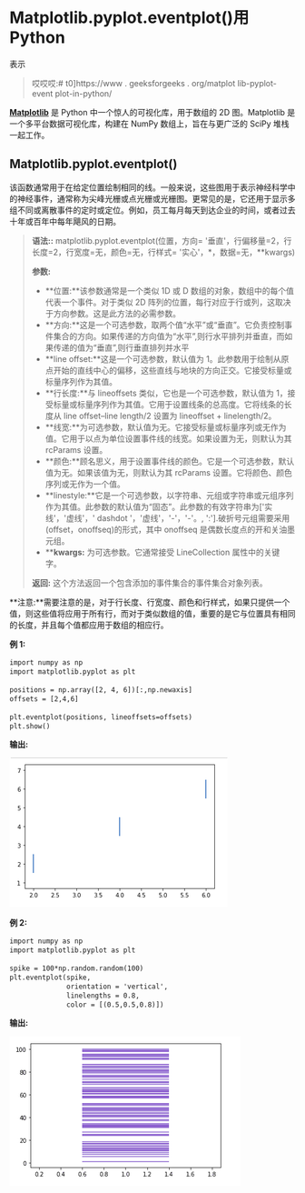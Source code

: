 # Matplotlib.pyplot.eventplot()用 Python

表示

> 哎哎哎:# t0]https://www . geeksforgeeks . org/matplot lib-pyplot-event plot-in-python/

[**Matplotlib**](http://geeksforgeeks.org/python-matplotlib-an-overview/) 是 Python 中一个惊人的可视化库，用于数组的 2D 图。Matplotlib 是一个多平台数据可视化库，构建在 NumPy 数组上，旨在与更广泛的 SciPy 堆栈一起工作。

## Matplotlib.pyplot.eventplot()

该函数通常用于在给定位置绘制相同的线。一般来说，这些图用于表示神经科学中的神经事件，通常称为尖峰光栅或点光栅或光栅图。更常见的是，它还用于显示多组不同或离散事件的定时或定位。例如，员工每月每天到达企业的时间，或者过去十年或百年中每年飓风的日期。

> **语法::** matplotlib.pyplot.eventplot(位置，方向= '垂直'，行偏移量=2，行长度=2，行宽度=无，颜色=无，行样式= '实心'，*，数据=无，**kwargs)
> 
> **参数:**
> 
> *   **位置:**该参数通常是一个类似 1D 或 D 数组的对象，数组中的每个值代表一个事件。对于类似 2D 阵列的位置，每行对应于行或列，这取决于方向参数。这是此方法的必需参数。
> *   **方向:**这是一个可选参数，取两个值“水平”或“垂直”。它负责控制事件集合的方向。如果传递的方向值为“水平”,则行水平排列并垂直，而如果传递的值为“垂直”,则行垂直排列并水平
> *   **line offset:**这是一个可选参数，默认值为 1。此参数用于绘制从原点开始的直线中心的偏移，这些直线与地块的方向正交。它接受标量或标量序列作为其值。
> *   **行长度:**与 lineoffsets 类似，它也是一个可选参数，默认值为 1，接受标量或标量序列作为其值。它用于设置线条的总高度。它将线条的长度从 line offset–line length/2 设置为 lineoffset + linelength/2。
> *   **线宽:**为可选参数，默认值为无。它接受标量或标量序列或无作为值。它用于以点为单位设置事件线的线宽。如果设置为无，则默认为其 rcParams 设置。
> *   **颜色:**顾名思义，用于设置事件线的颜色。它是一个可选参数，默认值为无。如果该值为无，则默认为其 rcParams 设置。它将颜色、颜色序列或无作为一个值。
> *   **linestyle:**它是一个可选参数，以字符串、元组或字符串或元组序列作为其值。此参数的默认值为“固态”。此参数的有效字符串为['实线'，'虚线'，' dashdot '，'虚线'，'-'，'-'。, ':'].破折号元组需要采用(offset，onoffseq)的形式，其中 onoffseq 是偶数长度点的开和关油墨元组。
> *   ****kwargs:** 为可选参数。它通常接受 LineCollection 属性中的关键字。
> 
> **返回:**
> 这个方法返回一个包含添加的事件集合的事件集合对象列表。

**注意:**需要注意的是，对于行长度、行宽度、颜色和行样式，如果只提供一个值，则这些值将应用于所有行，而对于类似数组的值，重要的是它与位置具有相同的长度，并且每个值都应用于数组的相应行。

**例 1:**

```
import numpy as np
import matplotlib.pyplot as plt

positions = np.array([2, 4, 6])[:,np.newaxis]
offsets = [2,4,6]

plt.eventplot(positions, lineoffsets=offsets)
plt.show()
```

**输出:**

![python-matplotlib-eventplot-1](img/53af460d0073d7b90a673e7f081cbbc4.png)

**例 2:**

```
import numpy as np
import matplotlib.pyplot as plt

spike = 100*np.random.random(100)
plt.eventplot(spike, 
              orientation = 'vertical',
              linelengths = 0.8, 
              color = [(0.5,0.5,0.8)])
```

**输出:**

![python-matplotlib-eventplot-2](img/0fa3ee788573a0de25eeab5809b9e5cc.png)
